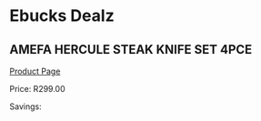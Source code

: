 
# Ebucks Dealz
## AMEFA HERCULE STEAK KNIFE SET 4PCE
[Product Page](https://www.ebucks.com/web/shop/productSelected.do?prodId=1049195529&catId=1236470727)

Price: R299.00

Savings: 


	